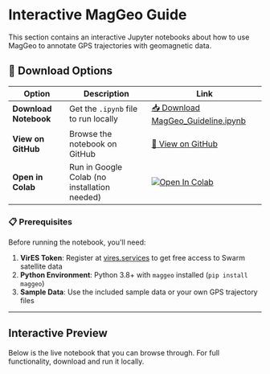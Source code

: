 # Interactive MagGeo Guide

This section contains an interactive Jupyter notebooks about how to use MagGeo to annotate GPS trajectories with geomagnetic data.

## 🔽 Download Options

| Option | Description | Link |
|--------|-------------|------|
| **Download Notebook** | Get the `.ipynb` file to run locally | [📥 Download MagGeo_Guideline.ipynb](https://github.com/MagGeo/MagGeo/raw/main/docs/notebooks/MagGeo_Guideline.ipynb) |
| **View on GitHub** | Browse the notebook on GitHub | [🔗 View on GitHub](https://github.com/MagGeo/MagGeo/blob/main/docs/notebooks/MagGeo_Guideline.ipynb) |
| **Open in Colab** | Run in Google Colab (no installation needed) | [![Open In Colab](https://colab.research.google.com/assets/colab-badge.svg)](https://colab.research.google.com/github/MagGeo/MagGeo/blob/main/docs/notebooks/MagGeo_Guideline.ipynb) |

### 📋 Prerequisites

Before running the notebook, you'll need:

1. **VirES Token**: Register at [vires.services](https://vires.services/) to get free access to Swarm satellite data
2. **Python Environment**: Python 3.8+ with `maggeo` installed (`pip install maggeo`)
3. **Sample Data**: Use the included sample data or your own GPS trajectory files

---

## Interactive Preview

Below is the live notebook that you can browse through. For full functionality, download and run it locally.
